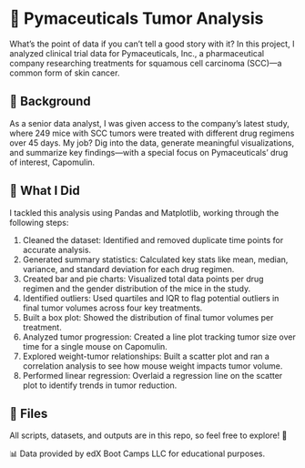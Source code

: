 # 🧪 Pymaceuticals Tumor Analysis
What’s the point of data if you can’t tell a good story with it? In this project, I analyzed clinical trial data for Pymaceuticals, Inc., a pharmaceutical company researching treatments for squamous cell carcinoma (SCC)—a common form of skin cancer.
## 🔬 Background
As a senior data analyst, I was given access to the company’s latest study, where 249 mice with SCC tumors were treated with different drug regimens over 45 days. My job? Dig into the data, generate meaningful visualizations, and summarize key findings—with a special focus on Pymaceuticals’ drug of interest, Capomulin.
## 📌 What I Did
I tackled this analysis using Pandas and Matplotlib, working through the following steps:
1. Cleaned the dataset: Identified and removed duplicate time points for accurate analysis.
2. Generated summary statistics: Calculated key stats like mean, median, variance, and standard deviation for each drug regimen.
3. Created bar and pie charts: Visualized total data points per drug regimen and the gender distribution of the mice in the study.
4. Identified outliers: Used quartiles and IQR to flag potential outliers in final tumor volumes across four key treatments.
5. Built a box plot: Showed the distribution of final tumor volumes per treatment.
6. Analyzed tumor progression: Created a line plot tracking tumor size over time for a single mouse on Capomulin.
7. Explored weight-tumor relationships: Built a scatter plot and ran a correlation analysis to see how mouse weight impacts tumor volume.
8. Performed linear regression: Overlaid a regression line on the scatter plot to identify trends in tumor reduction.
## 📁 Files
All scripts, datasets, and outputs are in this repo, so feel free to explore! 🚀  

📊 Data provided by edX Boot Camps LLC for educational purposes.

